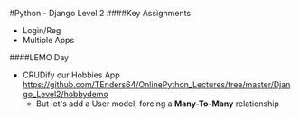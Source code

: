 #Python - Django Level 2
####Key Assignments
- Login/Reg
- Multiple Apps

####LEMO Day
- CRUDify our Hobbies App https://github.com/TEnders64/OnlinePython_Lectures/tree/master/Django_Level2/hobbydemo
  - But let's add a User model, forcing a <b>Many-To-Many</b> relationship
